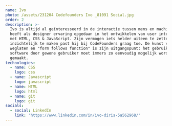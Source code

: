 ```yaml
---
name: Ivo
photo: /assets/231204 Codefounders Ivo _81091 Social.jpg
order: 2
description: >-
  Ivo is altijd al geïnteresseerd in de interactie tussen mens en machine. Hij
  heeft als designer ervaring opgedaan in het ontwikkelen van user interfaces
  met HTML, CSS & JavaScript. Zijn vermogen iets helder uiteen te zetten en
  inzichtelijk te maken past hij bij CodeFounders graag toe. De kunst van het
  weglaten en "form follows function" is zijn uitgangspunt: het gebruik van
  software door gewone gebruiker moet immers zo eenvoudig mogelijk worden
  gemaakt.
technologies:
  - name: CSS
    logo: css
  - name: Javascript
    logo: javascript
  - name: HTML
    logo: html
  - name: git
    logo: git
socials:
  - social: LinkedIn
    link: 'https://www.linkedin.com/in/ivo-diris-5a562968/'
---
```












